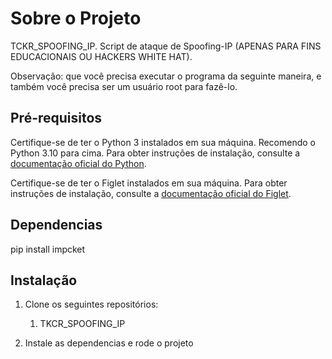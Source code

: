 # Sobre o Projeto

TCKR_SPOOFING_IP. Script de ataque de Spoofing-IP (APENAS PARA FINS EDUCACIONAIS OU HACKERS WHITE HAT).

Observação: que você precisa executar o programa da seguinte maneira, e também você precisa ser um usuário root para fazê-lo.

## Pré-requisitos

Certifique-se de ter o Python 3 instalados em sua máquina. Recomendo o Python 3.10 para cima.  Para obter instruções de instalação, consulte a [documentação oficial do Python](https://www.python.org/downloads/release/python-3122/).

Certifique-se de ter o Figlet instalados em sua máquina. Para obter instruções de instalação, consulte a [documentação oficial do Figlet](http://www.figlet.org/).

## Dependencias

pip install impcket


## Instalação

1. Clone os seguintes repositórios:
    1. TKCR_SPOOFING_IP

2. Instale as dependencias e rode o projeto
